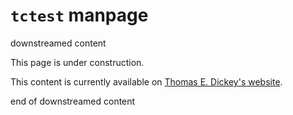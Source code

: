 <!--- issue 89 --->

# `tctest` manpage

downstreamed content

This page is under construction.

This content is currently available on [Thomas E. Dickey's website](https://invisible-island.net/ncurses/tctest/tctest.html).

end of downstreamed content
